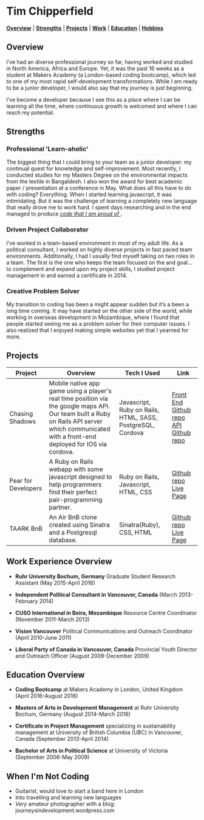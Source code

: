 # Tim Chipperfield

[**Overview**](#overview) |
[**Strengths**](#strengths) |
[**Projects**](#projects) |
[**Work**](#work) |
[**Education**](#education) |
[**Hobbies**](#play)

## <a name="overview"> Overview</a>

I’ve had an diverse professional journey so far, having worked and studied in North America, Africa and Europe.  Yet, it was the past 16 weeks as a student at Makers Academy (a London-based coding bootcamp), which led to one of my most rapid self-development transformations.  While I am ready to be a junior developer, I would also say that my journey is just beginning.

I’ve become a developer because I see this as a place where I can be learning all the time, where continuous growth is welcomed and where I can reach my potential.

## <a name="strengths"> Strengths</a>

### Professional 'Learn-aholic'

The biggest thing that I could bring to your team as a junior developer: my continual quest for knowledge and self-improvement. Most recently, I conducted studies for my Masters Degree on the environmental impacts from the textile in Bangaldesh. I also won the award for best academic paper / presentation at a conference in May. What does all this have to do with coding? Everything. When I started learning javascript, it was intimidating. But it was the challenge of  learning a completely new language that really drove me to work hard. I spent days researching and in the end managed to produce [*code that I am proud of* ](https://github.com/timchipperfield/chasing_shadows).

### Driven Project Collaborator

I’ve worked in a team-based environment in most of my adult life. As a political consultant, I worked on highly diverse projects in fast paced team environments. Additionally, I had I usually find myself taking on two roles in a team. The first is the one who keeps the team focused on the and goal… to complement and expand upon my project skills, I studied project management in and earned a certificate in 2014.

### Creative Problem Solver

My transition to coding has been a might appear sudden but it’s a been a long time coming. It may have started on the other side of the world, while working in overseas development in Mozambique, where I found that people started seeing me as a problem solver for their computer issues. I also realized that I enjoyed making simple websites yet that I yearned for more.

## <a name="projects"> Projects</a>

| Project        | Overview   | Tech I Used | Link   |
| -------------- | ---------- | ----------- | ------ |
| Chasing Shadows   |  Mobile native app game using a player's real time position via the google maps API. Our team built a Ruby on Rails API server  which communicated with a front-end deployed for IOS via cordova. | Javascript, Ruby on Rails, HTML, SASS, PostgreSQL, Cordova | [Front End Github repo](https://github.com/timchipperfield/chasing_shadows) [API Github repo](https://github.com/timchipperfield/chasing_shadows_api_server) |
| Pear for Developers | A Ruby on Rails webapp with some javascript designed to help programmers find their perfect pair-programming partner. | Ruby on Rails, Javascript, HTML, CSS | [Github repo](https://github.com/timchipperfield/pear) [Live Page ](http://findapear.herokuapp.com/) |
| TAARK BnB | An Air BnB clone created using Sinatra and a Postgresql database. | Sinatra(Ruby), CSS, HTML | [Github repo](https://github.com/timchipperfield/Taarkbnb) [Live Page](https://github.com/timchipperfield/Taarkbnb)


## <a name="work"> Work Experience Overview</a>

* **Ruhr University Bochum, Germany** Graduate Student Research Assistant (May 2015-April 2016)

* **Independent Political Consultant in Vancouver, Canada** (March 2013-February 2014)

* **CUSO International in Beira, Mozambique** Resource Centre Coordinator (November 2011-March 2013)

* **Vision Vancouver** Political Communications and Outreach Coordinator (April 2010-June 2011)

* **Liberal Party of Canada in Vancouver, Canada** Provincial Youth Director and Outreach Officer (August 2009-December 2009)

## <a name="education"> Education Overview</a>

* **Coding Bootcamp** at Makers Academy in London, United Kingdom (April 2016-August 2016)

* **Masters of Arts in Development Management** at Ruhr University Bochum, Germany (August 2014-March 2016)

* **Certificate in Project Management** specializing in sustainability management at University of British Columbia (UBC) in Vancouver, Canada (September 2013-April 2014)

* **Bachelor of Arts in Political Science** at University of Victoria (September 2006-May 2009)

## <a name="play"> When I'm Not Coding</a>

* Guitarist, would love to start a band here in London
* Into travelling and learning new languages
* *Very* amateur photographer with a blog: journeysindevelopment.wordpress.com

